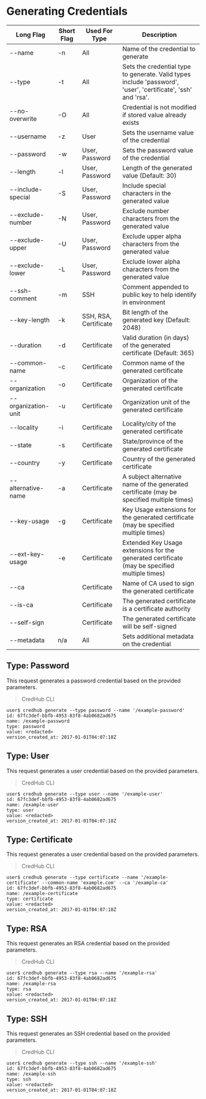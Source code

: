 # Generating Credentials

| Long Flag           | Short Flag | Used For Type         | Description                                                                                                   |
|---------------------|------------|-----------------------|---------------------------------------------------------------------------------------------------------------|
| --name              | -n         | All                   | Name of the credential to generate                                                                            |
| --type              | -t         | All                   | Sets the credential type to generate. Valid types include 'password', 'user', 'certificate', 'ssh' and 'rsa'. |
| --no-overwrite      | -O         | All                   | Credential is not modified if stored value already exists                                                     |
| --username          | -z         | User                  | Sets the username value of the credential                                                                     |
| --password          | -w         | User, Password        | Sets the password value of the credential                                                                     |
| --length            | -l         | User, Password        | Length of the generated value (Default: 30)                                                                   |
| --include-special   | -S         | User, Password        | Include special characters in the generated value                                                             |
| --exclude-number    | -N         | User, Password        | Exclude number characters from the generated value                                                            |
| --exclude-upper     | -U         | User, Password        | Exclude upper alpha characters from the generated value                                                       |
| --exclude-lower     | -L         | User, Password        | Exclude lower alpha characters from the generated value                                                       |
| --ssh-comment       | -m         | SSH                   | Comment appended to public key to help identify in environment                                                |
| --key-length        | -k         | SSH, RSA, Certificate | Bit length of the generated key (Default: 2048)                                                               |
| --duration          | -d         | Certificate           | Valid duration (in days) of the generated certificate (Default: 365)                                          |
| --common-name       | -c         | Certificate           | Common name of the generated certificate                                                                      |
| --organization      | -o         | Certificate           | Organization of the generated certificate                                                                     |
| --organization-unit | -u         | Certificate           | Organization unit of the generated certificate                                                                |
| --locality          | -i         | Certificate           | Locality/city of the generated certificate                                                                    |
| --state             | -s         | Certificate           | State/province of the generated certificate                                                                   |
| --country           | -y         | Certificate           | Country of the generated certificate                                                                          |
| --alternative-name  | -a         | Certificate           | A subject alternative name of the generated certificate (may be specified multiple times)                     |
| --key-usage         | -g         | Certificate           | Key Usage extensions for the generated certificate (may be specified multiple times)                          |
| --ext-key-usage     | -e         | Certificate           | Extended Key Usage extensions for the generated certificate (may be specified multiple times)                 |
| --ca                |            | Certificate           | Name of CA used to sign the generated certificate                                                             |
| --is-ca             |            | Certificate           | The generated certificate is a certificate authority                                                          |
| --self-sign         |            | Certificate           | The generated certificate will be self-signed                                                                 |
| --metadata          | n/a        | All                   | Sets additional metadata on the credential                                                                    |

## Type: Password

This request generates a password credential based on the provided parameters.

> CredHub CLI

```shell
user$ credhub generate --type password --name '/example-password'
id: 67fc3def-bbfb-4953-83f8-4ab0682ad675
name: /example-password
type: password
value: <redacted>
version_created_at: 2017-01-01T04:07:18Z
```

## Type: User

This request generates a user credential based on the provided parameters.

> CredHub CLI

```shell
user$ credhub generate --type user --name '/example-user'
id: 67fc3def-bbfb-4953-83f8-4ab0682ad675
name: /example-user
type: user
value: <redacted>
version_created_at: 2017-01-01T04:07:18Z
```

## Type: Certificate

This request generates a user credential based on the provided parameters.

> CredHub CLI

```shell
user$ credhub generate --type certificate --name '/example-certificate' --common-name 'example.com' --ca '/example-ca'
id: 67fc3def-bbfb-4953-83f8-4ab0682ad675
name: /example-certificate
type: certificate
value: <redacted>
version_created_at: 2017-01-01T04:07:18Z
```

## Type: RSA

This request generates an RSA credential based on the provided parameters.

> CredHub CLI

```shell
user$ credhub generate --type rsa --name '/example-rsa'
id: 67fc3def-bbfb-4953-83f8-4ab0682ad675
name: /example-rsa
type: rsa
value: <redacted>
version_created_at: 2017-01-01T04:07:18Z
```


## Type: SSH

This request generates an SSH credential based on the provided parameters.

>CredHub CLI

```shell
user$ credhub generate --type ssh --name '/example-ssh'
id: 67fc3def-bbfb-4953-83f8-4ab0682ad675
name: /example-ssh
type: ssh
value: <redacted>
version_created_at: 2017-01-01T04:07:18Z
```

